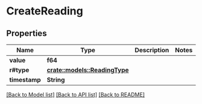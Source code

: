 # CreateReading

## Properties

Name | Type | Description | Notes
------------ | ------------- | ------------- | -------------
**value** | **f64** |  | 
**r#type** | [**crate::models::ReadingType**](ReadingType.md) |  | 
**timestamp** | **String** |  | 

[[Back to Model list]](../README.md#documentation-for-models) [[Back to API list]](../README.md#documentation-for-api-endpoints) [[Back to README]](../README.md)


